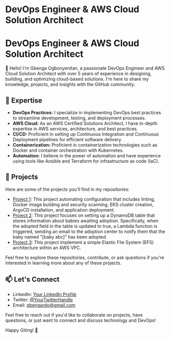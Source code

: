 # DevOps Engineer & AWS Cloud Solution Architect
# DevOps Engineer & AWS Cloud Solution Architect

👋 Hello! I'm Gbenga Ogbonyenitan, a passionate DevOps Engineer and AWS Cloud Solution Architect with over 5 years of experience in designing, building, and optimizing cloud-based solutions. I'm here to share my knowledge, projects, and insights with the GitHub community.

## 🔧 Expertise

- **DevOps Practices:** I specialize in implementing DevOps best practices to streamline development, testing, and deployment processes.
- **AWS Cloud:** As an AWS Certified Solutions Architect, I have in-depth expertise in AWS services, architecture, and best practices.
- **CI/CD:** Proficient in setting up Continuous Integration and Continuous Deployment pipelines for efficient software delivery.
- **Containerization:** Proficient in containerization technologies such as Docker and container orchestration with Kubernetes.
- **Automation:** I believe in the power of automation and have experience using tools like Ansible and Terraform for infrastructure as code (IaC).

## 🚀 Projects

Here are some of the projects you'll find in my repositories:

- [Project 1](https://github.com/Gbengard/esigned): This project automating configuration that includes linting, Docker image building and security scanning, EKS cluster creation, ArgoCD installation, and application deployment.
- [Project 2](https://github.com/Gbengard/aws-dynamodb-lambda-trigger): This project focuses on setting up a DynamoDB table that stores information about babies awaiting adoption. Specifically, when the adopted field in the table is updated to true, a Lambda function is triggered, sending an email to the adoption center to notify them that the baby named "[baby abc]" has been adopted.
- [Project 3](https://github.com/Gbengard/aws-efs): This project implement a simple Elastic File System (EFS) architecture within an AWS VPC.

Feel free to explore these repositories, contribute, or ask questions if you're interested in learning more about any of these projects.

## 📫 Let's Connect

- LinkedIn: [Your LinkedIn Profile](https://www.linkedin.com/in/gbenga-ogbonyenitan/)
- Twitter: [@YourTwitterHandle](https://twitter.com/gbengard)
- Email: gbengardo@gmail.com

Feel free to reach out if you'd like to collaborate on projects, have questions, or just want to connect and discuss technology and DevOps!

Happy Giting! 🚀
